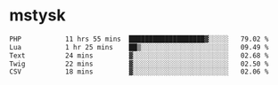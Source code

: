 # mstysk

<!--START_SECTION:waka-->

```txt
PHP           11 hrs 55 mins  ███████████████████▓░░░░░   79.02 %
Lua           1 hr 25 mins    ██▒░░░░░░░░░░░░░░░░░░░░░░   09.49 %
Text          24 mins         ▓░░░░░░░░░░░░░░░░░░░░░░░░   02.68 %
Twig          22 mins         ▓░░░░░░░░░░░░░░░░░░░░░░░░   02.50 %
CSV           18 mins         ▓░░░░░░░░░░░░░░░░░░░░░░░░   02.06 %
```

<!--END_SECTION:waka-->
